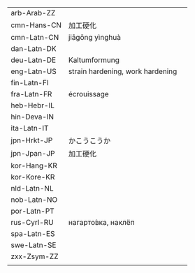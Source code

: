 | | | |
|-|-|-|
| arb-Arab-ZZ |  |  |
| cmn-Hans-CN | 加工硬化 |  |
| cmn-Latn-CN | jiāgōng yìnghuà |  |
| dan-Latn-DK |  |  |
| deu-Latn-DE | Kaltumformung |  |
| eng-Latn-US | strain hardening, work hardening |  |
| fin-Latn-FI |  |  |
| fra-Latn-FR | écrouissage |  |
| heb-Hebr-IL |  |  |
| hin-Deva-IN |  |  |
| ita-Latn-IT |  |  |
| jpn-Hrkt-JP | かこうこうか |  |
| jpn-Jpan-JP | 加工硬化 |  |
| kor-Hang-KR |  |  |
| kor-Kore-KR |  |  |
| nld-Latn-NL |  |  |
| nob-Latn-NO |  |  |
| por-Latn-PT |  |  |
| rus-Cyrl-RU | нагарто́вка, наклёп |  |
| spa-Latn-ES |  |  |
| swe-Latn-SE |  |  |
| zxx-Zsym-ZZ |  |  |
|  |  |  |
